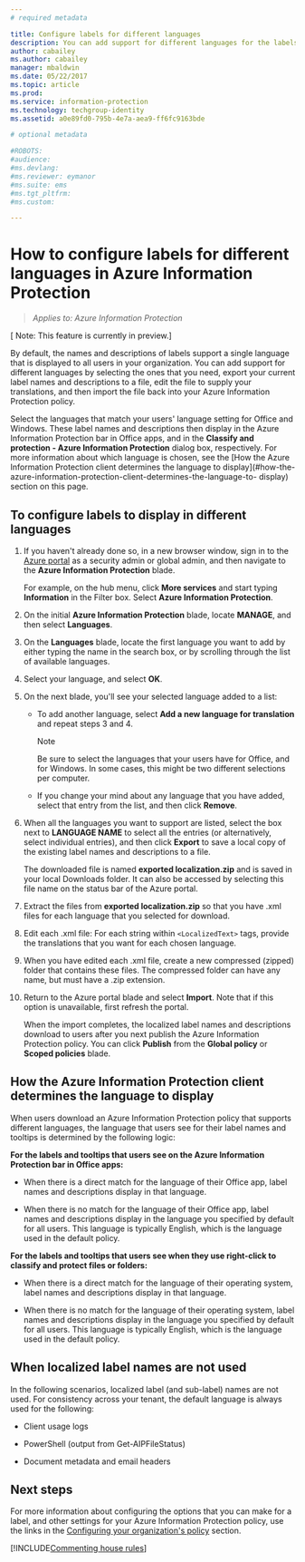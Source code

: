 ```yaml
---
# required metadata

title: Configure labels for different languages
description: You can add support for different languages for the labels that users see on the Information Protection bar, by specifying the languages in the Azure Information Protection policy and importing your translations.
author: cabailey
ms.author: cabailey
manager: mbaldwin
ms.date: 05/22/2017
ms.topic: article
ms.prod:
ms.service: information-protection
ms.technology: techgroup-identity
ms.assetid: a0e89fd0-795b-4e7a-aea9-ff6fc9163bde

# optional metadata

#ROBOTS:
#audience:
#ms.devlang:
#ms.reviewer: eymanor
#ms.suite: ems
#ms.tgt_pltfrm:
#ms.custom:

---
```


# How to configure labels for different languages in Azure Information Protection

>*Applies to: Azure Information Protection*

[ Note: This feature is currently in preview.]

By default, the names and descriptions of labels support a single language that is displayed to all users in your organization. You can add support for different languages by selecting the ones that you need, export your current label names and descriptions to a file, edit the file to supply your translations, and then import the file back into your Azure Information Protection policy.

Select the languages that match your users' language setting for Office and Windows. These label names and descriptions then display in the Azure Information Protection bar in Office apps, and in the **Classify and protection - Azure Information Protection** dialog box, respectively. For more information about which language is chosen, see the [How the Azure Information Protection client determines the language to display](#how-the-azure-information-protection-client-determines-the-language-to- display) section on this page. 

## To configure labels to display in different languages

1. If you haven't already done so, in a new browser window, sign in to the [Azure portal](https://portal.azure.com) as a security admin or global admin, and then navigate to the **Azure Information Protection** blade. 
    
    For example, on the hub menu, click **More services** and start typing **Information** in the Filter box. Select **Azure Information Protection**.

2. On the initial **Azure Information Protection** blade, locate **MANAGE**, and then select **Languages**.

3. On the **Languages** blade, locate the first language you want to add by either typing the name in the search box, or by scrolling through the list of available languages. 

4. Select your language, and select **OK**.

5. On the next blade, you'll see your selected language added to a list:
    
    - To add another language, select **Add a new language for translation** and repeat steps 3 and 4. 
        
        > [!NOTE]
        > Be sure to select the languages that your users have for Office, and for Windows. In some cases, this might be two different selections per computer.
        
    - If you change your mind about any language that you have added, select that entry from the list, and then click **Remove**.

6. When all the languages you want to support are listed, select the box next to **LANGUAGE NAME** to select all the entries (or alternatively, select individual entries), and then click **Export** to save a local copy of the existing label names and descriptions to a file. 
    
    The downloaded file is named **exported localization.zip** and is saved in your local Downloads folder. It can also be accessed by selecting this file name on the status bar of the Azure portal.

7. Extract the files from **exported localization.zip** so that you have  .xml files for each language that you selected for download. 

8. Edit each .xml file: For each string within `<LocalizedText>` tags, provide the translations that you want for each chosen language. 

9. When you have edited each .xml file, create a new compressed (zipped) folder that contains these files. The compressed folder can have any name, but must have a .zip extension.

10. Return to the Azure portal blade and select **Import**. Note that if this option is unavailable, first refresh the portal.
    
    When the import completes, the localized label names and descriptions download to users after you next publish the Azure Information Protection policy. You can click **Publish** from the **Global policy** or **Scoped policies** blade.

## How the Azure Information Protection client determines the language to display

When users download an Azure Information Protection policy that supports different languages, the language that users see for their label names and tooltips is determined by the following logic:

**For the labels and tooltips that users see on the Azure Information Protection bar in Office apps:**

- When there is a direct match for the language of their Office app, label names and descriptions display in that language.

- When there is no match for the language of their Office app, label names and descriptions display in the language you specified by default for all users. This language is typically English, which is the language used in the default policy.

**For the labels and tooltips that users see when they use right-click to classify and protect files or folders:**

- When there is a direct match for the language of their operating system, label names and descriptions display in that language.

- When there is no match for the language of their operating system, label names and descriptions display in the language you specified by default for all users. This language is typically English, which is the language used in the default policy.

## When localized label names are not used

In the following scenarios, localized label (and sub-label) names are not used. For consistency across your tenant, the default language is always used for the following:

- Client usage logs

- PowerShell (output from Get-AIPFileStatus)

- Document metadata and email headers


## Next steps

For more information about configuring the options that you can make for a label, and other settings for your Azure Information Protection policy, use the links in the [Configuring your organization's policy](configure-policy.md#configuring-your-organizations-policy) section.

[!INCLUDE[Commenting house rules](../includes/houserules.md)]


